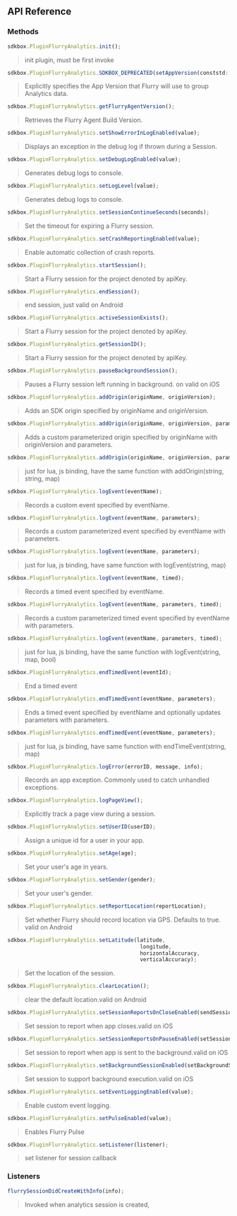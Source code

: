 ## API Reference

### Methods
```javascript
sdkbox.PluginFlurryAnalytics.init();
```
> init plugin, must be first invoke

```javascript
sdkbox.PluginFlurryAnalytics.SDKBOX_DEPRECATED(setAppVersion(conststd::string&version);
```
> Explicitly specifies the App Version that Flurry will use to group Analytics data.

```javascript
sdkbox.PluginFlurryAnalytics.getFlurryAgentVersion();
```
> Retrieves the Flurry Agent Build Version.

```javascript
sdkbox.PluginFlurryAnalytics.setShowErrorInLogEnabled(value);
```
> Displays an exception in the debug log if thrown during a Session.

```javascript
sdkbox.PluginFlurryAnalytics.setDebugLogEnabled(value);
```
> Generates debug logs to console.

```javascript
sdkbox.PluginFlurryAnalytics.setLogLevel(value);
```
> Generates debug logs to console.

```javascript
sdkbox.PluginFlurryAnalytics.setSessionContinueSeconds(seconds);
```
> Set the timeout for expiring a Flurry session.

```javascript
sdkbox.PluginFlurryAnalytics.setCrashReportingEnabled(value);
```
> Enable automatic collection of crash reports.

```javascript
sdkbox.PluginFlurryAnalytics.startSession();
```
> Start a Flurry session for the project denoted by  apiKey.

```javascript
sdkbox.PluginFlurryAnalytics.endSession();
```
> end session, just valid on Android

```javascript
sdkbox.PluginFlurryAnalytics.activeSessionExists();
```
> Start a Flurry session for the project denoted by  apiKey.

```javascript
sdkbox.PluginFlurryAnalytics.getSessionID();
```
> Start a Flurry session for the project denoted by  apiKey.

```javascript
sdkbox.PluginFlurryAnalytics.pauseBackgroundSession();
```
> Pauses a Flurry session left running in background. on valid on iOS

```javascript
sdkbox.PluginFlurryAnalytics.addOrigin(originName, originVersion);
```
> Adds an SDK origin specified by  originName and  originVersion.

```javascript
sdkbox.PluginFlurryAnalytics.addOrigin(originName, originVersion, parameters);
```
> Adds a custom parameterized origin specified by  originName with  originVersion and  parameters.

```javascript
sdkbox.PluginFlurryAnalytics.addOrigin(originName, originVersion, parameters);
```
> just for lua, js binding, have the same function with addOrigin(string, string, map)

```javascript
sdkbox.PluginFlurryAnalytics.logEvent(eventName);
```
> Records a custom event specified by  eventName.

```javascript
sdkbox.PluginFlurryAnalytics.logEvent(eventName, parameters);
```
> Records a custom parameterized event specified by  eventName with  parameters.

```javascript
sdkbox.PluginFlurryAnalytics.logEvent(eventName, parameters);
```
> just for lua, js binding, have same function with logEvent(string, map)

```javascript
sdkbox.PluginFlurryAnalytics.logEvent(eventName, timed);
```
> Records a timed event specified by  eventName.

```javascript
sdkbox.PluginFlurryAnalytics.logEvent(eventName, parameters, timed);
```
> Records a custom parameterized timed event specified by  eventName with  parameters.

```javascript
sdkbox.PluginFlurryAnalytics.logEvent(eventName, parameters, timed);
```
> just for lua, js binding, have the same function with logEvent(string, map, bool)

```javascript
sdkbox.PluginFlurryAnalytics.endTimedEvent(eventId);
```
> End a timed event

```javascript
sdkbox.PluginFlurryAnalytics.endTimedEvent(eventName, parameters);
```
> Ends a timed event specified by  eventName and optionally updates parameters with  parameters.

```javascript
sdkbox.PluginFlurryAnalytics.endTimedEvent(eventName, parameters);
```
> just for lua, js binding, have same function with endTimeEvent(string, map)

```javascript
sdkbox.PluginFlurryAnalytics.logError(errorID, message, info);
```
> Records an app exception. Commonly used to catch unhandled exceptions.

```javascript
sdkbox.PluginFlurryAnalytics.logPageView();
```
> Explicitly track a page view during a session.

```javascript
sdkbox.PluginFlurryAnalytics.setUserID(userID);
```
> Assign a unique id for a user in your app.

```javascript
sdkbox.PluginFlurryAnalytics.setAge(age);
```
> Set your user's age in years.

```javascript
sdkbox.PluginFlurryAnalytics.setGender(gender);
```
> Set your user's gender.

```javascript
sdkbox.PluginFlurryAnalytics.setReportLocation(reportLocation);
```
> Set whether Flurry should record location via GPS. Defaults to true. valid on Android

```javascript
sdkbox.PluginFlurryAnalytics.setLatitude(latitude,
                                          longitude,
                                          horizontalAccuracy,
                                          verticalAccuracy);
```
> Set the location of the session.

```javascript
sdkbox.PluginFlurryAnalytics.clearLocation();
```
> clear the default location.valid on Android

```javascript
sdkbox.PluginFlurryAnalytics.setSessionReportsOnCloseEnabled(sendSessionReportsOnClose);
```
> Set session to report when app closes.valid on iOS

```javascript
sdkbox.PluginFlurryAnalytics.setSessionReportsOnPauseEnabled(setSessionReportsOnPauseEnabled);
```
> Set session to report when app is sent to the background.valid on iOS

```javascript
sdkbox.PluginFlurryAnalytics.setBackgroundSessionEnabled(setBackgroundSessionEnabled);
```
> Set session to support background execution.valid on iOS

```javascript
sdkbox.PluginFlurryAnalytics.setEventLoggingEnabled(value);
```
> Enable custom event logging.

```javascript
sdkbox.PluginFlurryAnalytics.setPulseEnabled(value);
```
> Enables Flurry Pulse

```javascript
sdkbox.PluginFlurryAnalytics.setListener(listener);
```
> set listener for session callback


### Listeners
```javascript
flurrySessionDidCreateWithInfo(info);
```
> Invoked when analytics session is created,


